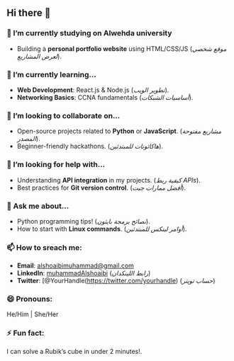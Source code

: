 ## Hi there 👋

<!--
**muhammadalshoaib/muhammadalshoaib** is a ✨ _special_ ✨ repository because its `README.md` (this file) appears on your GitHub profile.

Here are some ideas to get you started:

- 🔭 I’m currently working on ...
- 🌱 I’m currently learning ...
- 👯 I’m looking to collaborate on ...
- 🤔 I’m looking for help with ...
- 💬 Ask me about ...
- 📫 How to reach me: ...
- 😄 Pronouns: ...
- ⚡ Fun fact: ...
-->
### 🔭 I’m currently studying on Alwehda university 
- Building a **personal portfolio website** using HTML/CSS/JS (*موقع شخصي لعرض المشاريع*).  

### 🌱 I’m currently learning...  
- **Web Development**: React.js & Node.js (*تطوير الويب*).  
- **Networking Basics**: CCNA fundamentals (*أساسيات الشبكات*).  

### 👯 I’m looking to collaborate on...  
- Open-source projects related to **Python** or **JavaScript**. (*مشاريع مفتوحة المصدر*).  
- Beginner-friendly hackathons. (*هاكاثونات للمبتدئين*).  

### 🤔 I’m looking for help with...  
- Understanding **API integration** in my projects. (*كيفية ربط APIs*).  
- Best practices for **Git version control**. (*أفضل ممارات جيت*).  

### 💬 Ask me about...  
- Python programming tips! (*نصائح برمجة بايثون*).  
- How to start with **Linux commands**. (*أوامر لينكس للمبتدئين*).  

### 📫 How to sreach me:  
- **Email**: alshoaibimuhammad@gmail.com  
- **LinkedIn**: [muhammadAlshoaibi](https://linkedin.com/in/muhammadalshoaibi) (*رابط اللينكدان*)  
- **Twitter**: [@YourHandle(https://twitter.com/yourhandle) (*حساب تويتر*)  

### 😄 Pronouns:  
He/Him | She/Her  

### ⚡ Fun fact:  
I can solve a Rubik’s cube in under 2 minutes!.  
